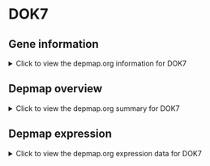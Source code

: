 <h1>DOK7</h1>

<h2>Gene information</h2>
<details>
  <summary>Click to view the depmap.org information for DOK7</summary>
  <iframe src="https://depmap.org/portal/gene/DOK7?tab=about" style="border:none;width:100%;height:800px"></iframe>
</details>

<h2>Depmap overview</h2>
<details>
  <summary>Click to view the depmap.org summary for DOK7</summary>
  <iframe src="https://depmap.org/portal/gene/DOK7?tab=overview" style="border:none;width:100%;height:800px"></iframe>
</details>

<h2>Depmap expression</h2>
<details>
  <summary>Click to view the depmap.org expression data for DOK7</summary>
  <iframe src="https://depmap.org/portal/gene/DOK7?tab=characterization" style="border:none;width:100%;height:800px"></iframe>
</details>


<!--
<h2>Reactome Pathway diagram</h2>
<details>
  <summary>Click to view Reactome pathway for DOK7</summary>
  PNAME
</details>
-->


